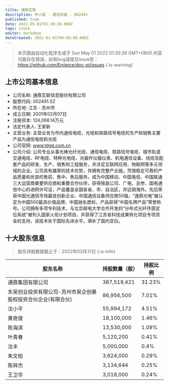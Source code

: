 ```yaml
---
title: 通鼎互联
description: 中小板 - 通信设备 - 002491
published: true
date: 2022-05-01T01:30:28.000Z
tags: stock
editor: markdown
dateCreated: 2022-01-01T00:00:00.000Z
---
```


> 本页面由自动化程序生成于 Sun May 01 2022 01:30:28 GMT+0800
> 内容可能存在错误，如有bug请提交issue至：https://github.com/Eroleice/doc-pi/issues
{.is-warning}

## 上市公司基本信息
- 公司名称: 通鼎互联信息股份有限公司
- 股票代码: 002491.SZ
- 所在地: 江苏 - 苏州市
- 成立日期: 2001年02月07日
- 注册资本: 124,068.14万元
- 法定代表人: 王家新
- 主营业务: 主营业务为市内通信电缆，光缆和铁路信号电缆的生产和销售主要产品为通信电缆和光缆
- 公司官网: www.tdgd.com.cn
- 公司介绍: 公司专业从事光棒光纤光缆、通信电缆、铁路信号电缆、城市轨道交通电缆、RF电缆、特种光电缆、光器件仪器仪表、机电通信设备、线缆及配套产品的研发、生产、销售和工程服务，并涉足互联网应用、物联网等多元领域的企业。公司具有雄厚的技术优势，并拥有完整产业链。凭借稳定可靠的产品质量和优良的售前、售中、售后服务，成为中国移动、中国电信、中国联通三大运营商重要供应商和重要合作伙伴，获得铁路公司、广电、总参、国电通信中心的进网许可证，产品覆盖全国各省、市、自治区，并远销海外。先后荣获中国光通信市场最佳创新企业、中国通信设备供应商50强，“通鼎光电”被认定为中国500最具价值品牌、中国驰名商标，产品获得“中国名牌产品”荣誉称号。公司拥有多项专利技术，与北京邮电大学合作开发的“分布式光纤传感定位系统”被列入国家火炬计划项目，并获得了江苏省科技成果转化项目专项资金的支持，该技术处于国际先进水平，填补了国内空白。


## 十大股东信息
> 股东持股数据截止于：2022年03月31日
{.is-info}

| 股东名称 | 持股数量（股） | 持股比例 |
| --- | --- | --- |
| 通鼎集团有限公司 | 387,519,421 | 31.23% |
| 东吴创业投资有限公司-苏州市吴企创基股权投资合伙企业(有限合伙) | 86,956,500 | 7.01% |
| 沈小平 | 55,994,172 | 4.51% |
| 黄奇俊 | 18,100,000 | 1.46% |
| 陈海滨 | 13,530,000 | 1.09% |
| 叶青春 | 5,120,200 | 0.41% |
| 沈丰 | 5,000,000 | 0.4% |
| 朱文柏 | 3,624,000 | 0.29% |
| 陈祥杰 | 3,134,644 | 0.25% |
| 王卫华 | 3,018,000 | 0.24% |




